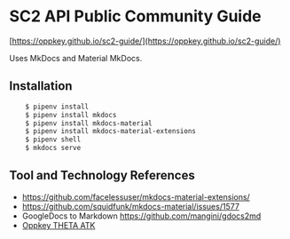 # SC2 API Public Community Guide

[https://oppkey.github.io/sc2-guide/](https://oppkey.github.io/sc2-guide/)

Uses MkDocs and Material MkDocs.  

## Installation

```bash
    $ pipenv install
    $ pipenv install mkdocs
    $ pipenv install mkdocs-material
    $ pipenv install mkdocs-material-extensions
    $ pipenv shell
    $ mkdocs serve
```


## Tool and Technology References

* https://github.com/facelessuser/mkdocs-material-extensions/
* https://github.com/squidfunk/mkdocs-material/issues/1577
* GoogleDocs to Markdown https://github.com/mangini/gdocs2md
* [Oppkey THETA ATK](https://oppkey.github.io/oppkey_theta_atk/)